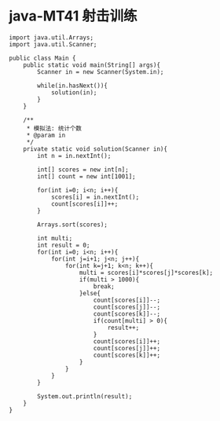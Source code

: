 # java-MT41 射击训练


    import java.util.Arrays;
    import java.util.Scanner;
    
    public class Main {
        public static void main(String[] args){
            Scanner in = new Scanner(System.in);
    
            while(in.hasNext()){
                solution(in);
            }
        }
    
        /**
         * 模拟法: 统计个数
         * @param in
         */
        private static void solution(Scanner in){
            int n = in.nextInt();
    
            int[] scores = new int[n];
            int[] count = new int[1001];
    
            for(int i=0; i<n; i++){
                scores[i] = in.nextInt();
                count[scores[i]]++;
            }
    
            Arrays.sort(scores);
    
            int multi;
            int result = 0;
            for(int i=0; i<n; i++){
                for(int j=i+1; j<n; j++){
                    for(int k=j+1; k<n; k++){
                        multi = scores[i]*scores[j]*scores[k];
                        if(multi > 1000){
                            break;
                        }else{
                            count[scores[i]]--;
                            count[scores[j]]--;
                            count[scores[k]]--;
                            if(count[multi] > 0){
                                result++;
                            }
                            count[scores[i]]++;
                            count[scores[j]]++;
                            count[scores[k]]++;
                        }
                    }
                }
            }
    
            System.out.println(result);
        }
    }

  

